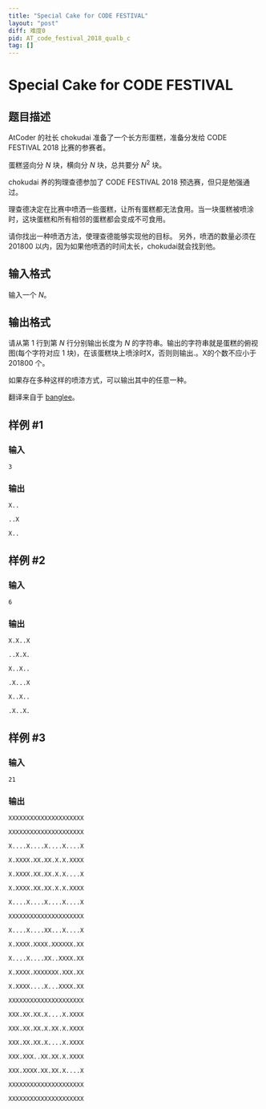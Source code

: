 ```yaml
---
title: "Special Cake for CODE FESTIVAL"
layout: "post"
diff: 难度0
pid: AT_code_festival_2018_qualb_c
tag: []
---
```


# Special Cake for CODE FESTIVAL

## 题目描述

AtCoder 的社长 chokudai 准备了一个长方形蛋糕，准备分发给 CODE FESTIVAL 2018 比赛的参赛者。

蛋糕竖向分 $N$ 块，横向分 $N$ 块，总共要分 $N^2$ 块。

chokudai 养的狗理查德参加了 CODE FESTIVAL 2018 预选赛，但只是勉强通过。

理查德决定在比赛中喷洒一些蛋糕，让所有蛋糕都无法食用。当一块蛋糕被喷涂时，这块蛋糕和所有相邻的蛋糕都会变成不可食用。

请你找出一种喷洒方法，使理查德能够实现他的目标。 另外，喷洒的数量必须在 $201800$ 以内，因为如果他喷洒的时间太长，chokudai就会找到他。

## 输入格式

输入一个 $N$。

## 输出格式

请从第 $1$ 行到第 $N$ 行分别输出长度为 $N$ 的字符串。输出的字符串就是蛋糕的俯视图(每个字符对应 $1$ 块)，在该蛋糕块上喷涂时X，否则则输出.。X的个数不应小于 $201800$ 个。

如果存在多种这样的喷漆方式，可以输出其中的任意一种。

翻译来自于 [banglee](https://www.luogu.com.cn/user/681292)。

## 样例 #1

### 输入

```
3
```

### 输出

```
X..
..X
X..
```

## 样例 #2

### 输入

```
6
```

### 输出

```
X.X..X
..X.X.
X..X..
.X...X
X..X..
.X..X.
```

## 样例 #3

### 输入

```
21
```

### 输出

```
XXXXXXXXXXXXXXXXXXXXX
XXXXXXXXXXXXXXXXXXXXX
X....X....X....X....X
X.XXXX.XX.XX.X.X.XXXX
X.XXXX.XX.XX.X.X....X
X.XXXX.XX.XX.X.X.XXXX
X....X....X....X....X
XXXXXXXXXXXXXXXXXXXXX
X....X....XX...X....X
X.XXXX.XXXX.XXXXXX.XX
X....X....XX..XXXX.XX
X.XXXX.XXXXXXX.XXX.XX
X.XXXX....X...XXXX.XX
XXXXXXXXXXXXXXXXXXXXX
XXX.XX.XX.X....X.XXXX
XXX.XX.XX.X.XX.X.XXXX
XXX.XX.XX.X....X.XXXX
XXX.XXX..XX.XX.X.XXXX
XXX.XXXX.XX.XX.X....X
XXXXXXXXXXXXXXXXXXXXX
XXXXXXXXXXXXXXXXXXXXX
```

